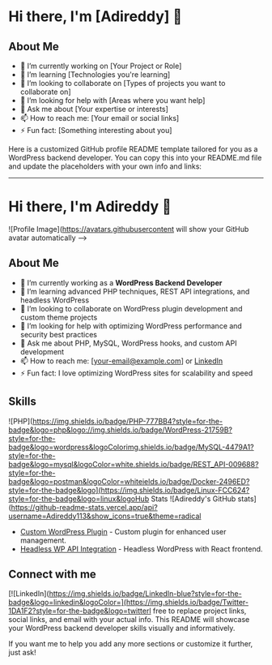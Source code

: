 
# Hi there, I'm [Adireddy] 👋

## About Me
- 🔭 I’m currently working on [Your Project or Role]
- 🌱 I’m learning [Technologies you're learning]
- 👯 I’m looking to collaborate on [Types of projects you want to collaborate on]
- 🤔 I’m looking for help with [Areas where you want help]
- 💬 Ask me about [Your expertise or interests]
- 📫 How to reach me: [Your email or social links]
- ⚡ Fun fact: [Something interesting about you]

Here is a customized GitHub profile README template tailored for you as a WordPress backend developer. You can copy this into your README.md file and update the placeholders with your own info and links:

***

# Hi there, I'm Adireddy 👋

![Profile Image](https://avatars.githubusercontent will show your GitHub avatar automatically -->

## About Me
- 🔭 I’m currently working as a **WordPress Backend Developer**
- 🌱 I’m learning advanced PHP techniques, REST API integrations, and headless WordPress
- 👯 I’m looking to collaborate on WordPress plugin development and custom theme projects
- 🤔 I’m looking for help with optimizing WordPress performance and security best practices
- 💬 Ask me about PHP, MySQL, WordPress hooks, and custom API development
- 📫 How to reach me: [your-email@example.com] or [LinkedIn](https://linkedin.com/in/yourprofile)
- ⚡ Fun fact: I love optimizing WordPress sites for scalability and speed

## Skills
![PHP](https://img.shields.io/badge/PHP-777BB4?style=for-the-badge&logo=php&logo://img.shields.io/badge/WordPress-21759B?style=for-the-badge&logo=wordpress&logoColorimg.shields.io/badge/MySQL-4479A1?style=for-the-badge&logo=mysql&logoColor=white.shields.io/badge/REST_API-009688?style=for-the-badge&logo=postman&logoColor=whiteields.io/badge/Docker-2496ED?style=for-the-badge&logo](https://img.shields.io/badge/Linux-FCC624?style=for-the-badge&logo=linux&logoHub Stats
![Adireddy's GitHub stats](https://github-readme-stats.vercel.app/api?username=Adireddy113&show_icons=true&theme=radical
- [Custom WordPress Plugin](https://github.com/Adireddy113/custom-wordpress-plugin) - Custom plugin for enhanced user management.
- [Headless WP API Integration](https://github.com/Adireddy113/headless-wp-api) - Headless WordPress with React frontend.

## Connect with me
[![LinkedIn](https://img.shields.io/badge/LinkedIn-blue?style=for-the-badge&logo=linkedin&logoColor=](https://img.shields.io/badge/Twitter-1DA1F2?style=for-the-badge&logo=twitterl free to replace project links, social links, and email with your actual info. This README will showcase your WordPress backend developer skills visually and informatively.

If you want me to help you add any more sections or customize it further, just ask!

